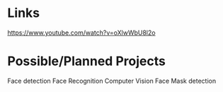 # Links

https://www.youtube.com/watch?v=oXlwWbU8l2o


# Possible/Planned Projects

Face detection
Face Recognition
Computer Vision
Face Mask detection
